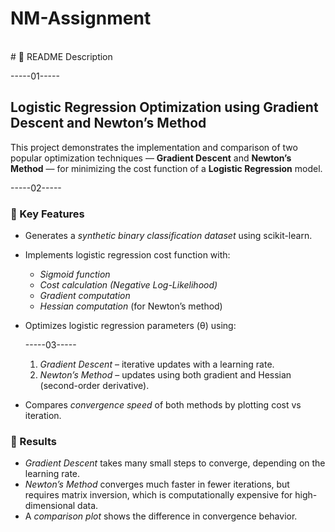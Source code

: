 # NM-Assignment
<br>
# 📘 README Description

-----01-----

## Logistic Regression Optimization using Gradient Descent and Newton’s Method

This project demonstrates the implementation and comparison of two popular optimization techniques — **Gradient Descent** and **Newton’s Method** — for minimizing the cost function of a **Logistic Regression** model.

-----02-----
### 🔹 Key Features

* Generates a *synthetic binary classification dataset* using scikit-learn.
* Implements logistic regression cost function with:

  * *Sigmoid function*
  * *Cost calculation (Negative Log-Likelihood)*
  * *Gradient computation*
  * *Hessian computation* (for Newton’s method)
* Optimizes logistic regression parameters (θ) using:


  -----03-----

  1. *Gradient Descent* – iterative updates with a learning rate.
  2. *Newton’s Method* – updates using both gradient and Hessian (second-order derivative).
* Compares *convergence speed* of both methods by plotting cost vs iteration.


### 🔹 Results

* *Gradient Descent* takes many small steps to converge, depending on the learning rate.
* *Newton’s Method* converges much faster in fewer iterations, but requires matrix inversion, which is computationally expensive for high-dimensional data.
* A *comparison plot* shows the difference in convergence behavior.
